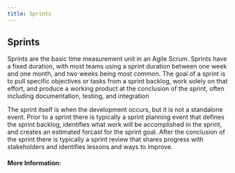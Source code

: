 ```yaml
---
title: Sprints
---
```

## Sprints

Sprints are the basic time measurement unit in an Agile Scrum. Sprints have a fixed duration, with most teams using a sprint duration between one week and one month, and two weeks being most common. The goal of a sprint is to pull specific objectives or tasks from a sprint backlog, work solely on that effort, and produce a working product at the conclusion of the sprint, often including documentation, testing, and integration

The sprint itself is when the development occurs, but it is not a standalone event. Prior to a sprint there is typically a sprint planning event that defines the sprint backlog, identifies what work will be accomplished in the sprint, and creates an estimated forcast for the sprint goal. After the conclusion of the sprint there is typically a sprint review that shares progress with stakeholders and identifies lessons and ways to improve.


#### More Information:
<!-- Please add any articles you think might be helpful to read before writing the article -->


